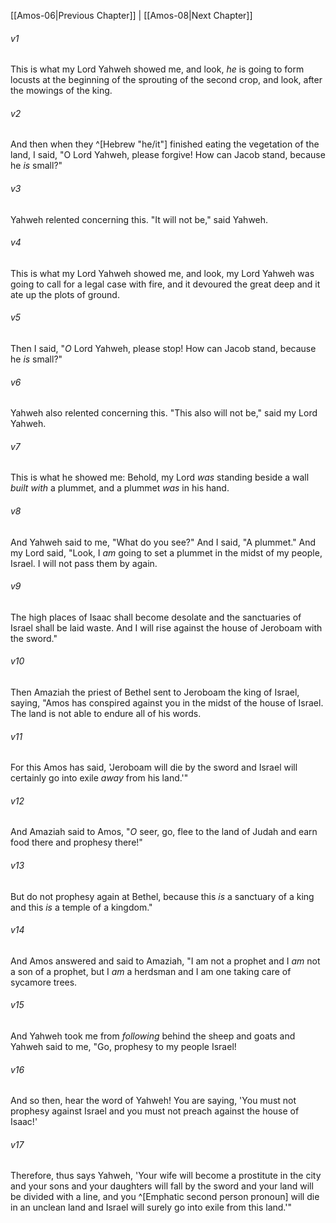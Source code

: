 ﻿---
aliases:
  - Amos 7
---

[[Amos-06|Previous Chapter]] | [[Amos-08|Next Chapter]]

###### v1
This is what my Lord Yahweh showed me, and look, _he_ is going to form locusts at the beginning of the sprouting of the second crop, and look, after the mowings of the king.

###### v2
And then when they ^[Hebrew "he/it"] finished eating the vegetation of the land, I said, "O Lord Yahweh, please forgive! How can Jacob stand, because he _is_ small?"

###### v3
Yahweh relented concerning this. "It will not be," said Yahweh.

###### v4
This is what my Lord Yahweh showed me, and look, my Lord Yahweh was going to call for a legal case with fire, and it devoured the great deep and it ate up the plots of ground.

###### v5
Then I said, "_O_ Lord Yahweh, please stop! How can Jacob stand, because he _is_ small?"

###### v6
Yahweh also relented concerning this. "This also will not be," said my Lord Yahweh.

###### v7
This is what he showed me: Behold, my Lord _was_ standing beside a wall _built with_ a plummet, and a plummet _was_ in his hand.

###### v8
And Yahweh said to me, "What do you see?" And I said, "A plummet." And my Lord said, "Look, I _am_ going to set a plummet in the midst of my people, Israel. I will not pass them by again.

###### v9
The high places of Isaac shall become desolate and the sanctuaries of Israel shall be laid waste. And I will rise against the house of Jeroboam with the sword."

###### v10
Then Amaziah the priest of Bethel sent to Jeroboam the king of Israel, saying, "Amos has conspired against you in the midst of the house of Israel. The land is not able to endure all of his words.

###### v11
For this Amos has said, 'Jeroboam will die by the sword and Israel will certainly go into exile _away_ from his land.'"

###### v12
And Amaziah said to Amos, "_O_ seer, go, flee to the land of Judah and earn food there and prophesy there!"

###### v13
But do not prophesy again at Bethel, because this _is_ a sanctuary of a king and this _is_ a temple of a kingdom."

###### v14
And Amos answered and said to Amaziah, "I am not a prophet and I _am_ not a son of a prophet, but I _am_ a herdsman and I am one taking care of sycamore trees.

###### v15
And Yahweh took me from _following_ behind the sheep and goats and Yahweh said to me, "Go, prophesy to my people Israel!

###### v16
And so then, hear the word of Yahweh! You are saying, 'You must not prophesy against Israel and you must not preach against the house of Isaac!'

###### v17
Therefore, thus says Yahweh, 'Your wife will become a prostitute in the city and your sons and your daughters will fall by the sword and your land will be divided with a line, and you ^[Emphatic second person pronoun] will die in an unclean land and Israel will surely go into exile from this land.'"